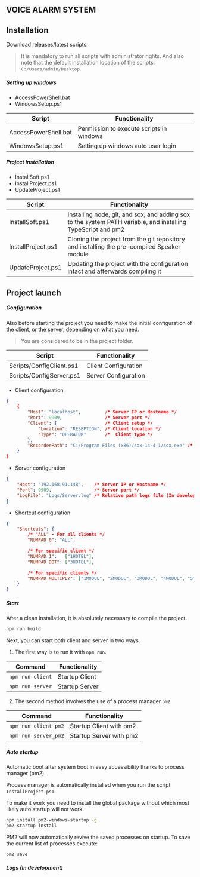 ## VOICE ALARM SYSTEM

## Installation

Download releases/latest scripts.

> It is mandatory to run all scripts with administrator rights.
> And also note that the default installation location of the scripts: ``` C:/Users/admin/Desktop ```.

##### Setting up windows
- AccessPowerShell.bat
- WindowsSetup.ps1

| Script | Functionality |
| ------ | ------------- |
| AccessPowerShell.bat | Permission to execute scripts in windows |
| WindowsSetup.ps1     | Setting up windows auto user login |

##### Project installation
- InstallSoft.ps1
- InstallProject.ps1
- UpdateProject.ps1

| Script | Functionality |
| ------ | ------------- |
| InstallSoft.ps1    | Installing node, git, and sox, and adding sox to the system PATH variable, and installing TypeScript and pm2 |
| InstallProject.ps1 | Cloning the project from the git repository and installing the pre-compiled Speaker module |
| UpdateProject.ps1  | Updating the project with the configuration intact and afterwards compiling it |


## Project launch

##### Configuration

Also before starting the project you need to make the initial configuration of the client, or the server, depending on what you need.

> You are considered to be in the project folder.

| Script | Functionality |
| ------ | ------------- |
| Scripts/ConfigClient.ps1 | Client Configuration |
| Scripts/ConfigServer.ps1 | Server Configuration |

- Client configuration
```json
{
	{
		"Host": "localhost",         /* Server IP or Hostname */
		"Port": 9909,                /* Server port */
		"Client": {                  /* Client setup */
			"Location": "RESEPTION", /* Client location */
			"Type": "OPERATOR"       /*  Client type */
		},
		"RecorderPath": "C:/Program Files (x86)/sox-14-4-1/sox.exe" /* path to installed SoX */
	}
}
```

- Server configuration
```json
{
    "Host": "192.168.91.148",    /* Server IP or Hostname */
    "Port": 9909,                /* Server port */
    "LogFile": "Logs/Server.log" /* Relative path logs file (In development) */
}
```

- Shortcut configuration
```json
{
	"Shortcuts": {
		/* "ALL" - For all clients */
		"NUMPAD 0": "ALL",

		/* For specific client */
		"NUMPAD 1":   ["1HOTEL"],
		"NUMPAD DOT": ["3HOTEL"],

		/* For specific clients */
		"NUMPAD MULTIPLY": ["1MODUL", "2MODUL", "3MODUL", "4MODUL", "5MODUL", "6MODUL", "7MODUL"]
	}
}
```

##### Start

After a clean installation, it is absolutely necessary to compile the project.

```sh
npm run build
```

Next, you can start both client and server in two ways.

1) The first way is to run it with ``` npm run ```.

| Command | Functionality |
| ------ | ------------- |
| ``` npm run client ``` | Startup Client |
| ``` npm run server ``` | Startup Server |

2) The second method involves the use of a process manager ``` pm2 ```.

| Command | Functionality |
| ------ | ------------- |
| ``` npm run client_pm2 ``` | Startup Client with pm2 |
| ``` npm run server_pm2 ``` | Startup Server with pm2 |

##### Auto startup

Automatic boot after system boot in easy accessibility thanks to process manager (pm2).

Process manager is automatically installed when you run the script ``` InstallProject.ps1 ```.

To make it work you need to install the global package without which most likely auto startup will not work.

```sh
npm install pm2-windows-startup -g
pm2-startup install
```

PM2 will now automatically revive the saved processes on startup. To save the current list of processes execute:

```sh
pm2 save
```

##### Logs (In development)